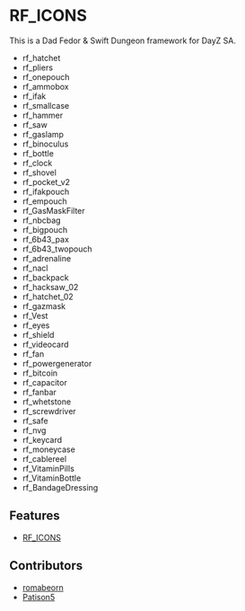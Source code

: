 # RF_ICONS

This is a Dad Fedor & Swift Dungeon framework for DayZ SA.


- rf_hatchet
- rf_pliers
- rf_onepouch
- rf_ammobox
- rf_ifak
- rf_smallcase
- rf_hammer
- rf_saw
- rf_gaslamp
- rf_binoculus
- rf_bottle
- rf_clock
- rf_shovel
- rf_pocket_v2
- rf_ifakpouch
- rf_empouch
- rf_GasMaskFilter
- rf_nbcbag
- rf_bigpouch
- rf_6b43_pax
- rf_6b43_twopouch
- rf_adrenaline
- rf_nacl
- rf_backpack
- rf_hacksaw_02
- rf_hatchet_02
- rf_gazmask
- rf_Vest
- rf_eyes
- rf_shield
- rf_videocard
- rf_fan
- rf_powergenerator
- rf_bitcoin
- rf_capacitor
- rf_fanbar
- rf_whetstone
- rf_screwdriver
- rf_safe
- rf_nvg
- rf_keycard
- rf_moneycase
- rf_cablereel
- rf_VitaminPills
- rf_VitaminBottle
- rf_BandageDressing


## Features

* [RF_ICONS](docs/index.md)

## Contributors

* [romabeorn](https://github.com/romabeorn)
* [Patison5](https://github.com/Patison5)
